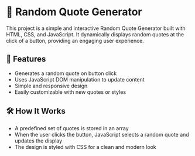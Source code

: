 # 🎲 Random Quote Generator

This project is a simple and interactive Random Quote Generator built with HTML, CSS, and JavaScript. It dynamically displays random quotes at the click of a button, providing an engaging user experience.

## 🎯 Features
- Generates a random quote on button click
- Uses JavaScript DOM manipulation to update content
- Simple and responsive design
- Easily customizable with new quotes or styles

## 🛠️ How It Works
- A predefined set of quotes is stored in an array
- When the user clicks the button, JavaScript selects a random quote and updates the display
- The design is styled with CSS for a clean and modern look